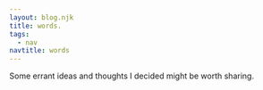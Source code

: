 ```yaml
---
layout: blog.njk
title: words.
tags:
  - nav
navtitle: words
---
```


Some errant ideas and thoughts I decided might be worth sharing.
